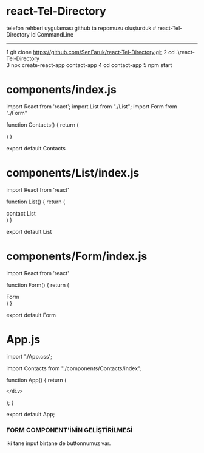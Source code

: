 # react-Tel-Directory
telefon rehberi uygulaması
github ta repomuzu oluşturduk
    # react-Tel-Directory
 Id CommandLine
  -- -----------
   1 git clone https://github.com/SenFaruk/react-Tel-Directory.git
   2 cd .\react-Tel-Directory\
   3 npx create-react-app contact-app
   4 cd contact-app
   5 npm start

# components/index.js

import React from 'react';
import List from "./List";
import Form from "./Form"

function Contacts() {
  return (
    <div>
        <List/>
        <Form/>
    </div>
  )
}

export default Contacts

# components/List/index.js

import React from 'react'

function List() {
  return (
    <div>contact List</div>
  )
}

export default List

# components/Form/index.js

import React from 'react'

function Form() {
  return (
    <div>Form</div>
  )
}

export default Form

# App.js
import './App.css';

import Contacts from "./components/Contacts/index";


function App() {
  return (
    <div className="App">
      <Contacts/>
      
    </div>
  );
}

export default App;


### FORM COMPONENT'İNİN GELİŞTİRİLMESİ ###

iki tane input birtane de buttonnumuz var.

